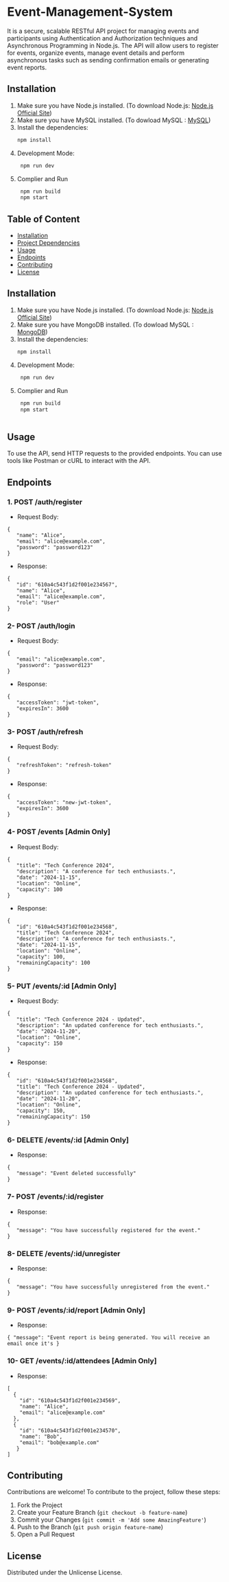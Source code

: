 # Event-Management-System

It is a secure, scalable RESTful API project for managing events and participants using Authentication and Authorization techniques and 
Asynchronous Programming in Node.js. The API will allow users to register for events, organize events, manage event details and perform asynchronous tasks such as sending confirmation emails or generating event reports.

## Installation
1. Make sure you have Node.js installed. (To download Node.js: [Node.js Official Site](https://nodejs.org))
2. Make sure you have MySQL installed. (To dowload MySQL : [MySQL](https://www.mysql.com/downloads/))
3. Install the dependencies:  
   ```bash
   npm install  
4. Development Mode:
   ```bash
    npm run dev
5. Complier and Run
   ```bash
    npm run build
    npm start

## Table of Content
- [Installation](#Installation)
- [Project Dependencies](#Dependicies)
- [Usage](#Usage)
- [Endpoints](#Endpoints)
- [Contributing](#Contributing)
- [License](#License)



## Installation
1. Make sure you have Node.js installed. (To download Node.js: [Node.js Official Site](https://nodejs.org))
2. Make sure you have MongoDB installed. (To dowload MySQL : [MongoDB](https://www.mongodb.com/try/download/community))
3. Install the dependencies:  
   ```bash
   npm install  
4. Development Mode:
   ```bash
    npm run dev
5. Complier and Run
   ```bash
    npm run build
    npm start



## Usage

To use the API, send HTTP requests to the provided endpoints. You can use tools like Postman or cURL to interact with the API.

## Endpoints

### 1. POST /auth/register
* Request Body:
```
{
   "name": "Alice",
   "email": "alice@example.com",
   "password": "password123"
}
```
* Response:
```
{
   "id": "610a4c543f1d2f001e234567",
   "name": "Alice",
   "email": "alice@example.com",
   "role": "User"
}
```
### 2- POST /auth/login
 * Request Body:
```
{
   "email": "alice@example.com",
   "password": "password123"
}
```
* Response:
```
{
   "accessToken": "jwt-token",
   "expiresIn": 3600
}
```

### 3- POST /auth/refresh
* Request Body:
```
{
   "refreshToken": "refresh-token"
}
```
* Response:
```
{
   "accessToken": "new-jwt-token",
   "expiresIn": 3600
}
```

### 4- POST /events [Admin Only]
* Request Body:
```
{
   "title": "Tech Conference 2024",
   "description": "A conference for tech enthusiasts.",
   "date": "2024-11-15",
   "location": "Online",
   "capacity": 100
}
```
* Response:
```
{
   "id": "610a4c543f1d2f001e234568",
   "title": "Tech Conference 2024",
   "description": "A conference for tech enthusiasts.",
   "date": "2024-11-15",
   "location": "Online",
   "capacity": 100,
   "remainingCapacity": 100
}
```
### 5- PUT /events/:id [Admin Only]

* Request Body:
```
{
   "title": "Tech Conference 2024 - Updated",
   "description": "An updated conference for tech enthusiasts.",
   "date": "2024-11-20",
   "location": "Online",
   "capacity": 150
}
```
* Response:
```
{
   "id": "610a4c543f1d2f001e234568",
   "title": "Tech Conference 2024 - Updated",
   "description": "An updated conference for tech enthusiasts.",
   "date": "2024-11-20",
   "location": "Online",
   "capacity": 150,
   "remainingCapacity": 150
}
```
### 6- DELETE /events/:id [Admin Only]
* Response:
```
{
   "message": "Event deleted successfully"
}
```
### 7- POST /events/:id/register
* Response:
```
{
   "message": "You have successfully registered for the event."
}
```

### 8- DELETE /events/:id/unregister
* Response:
```
{
   "message": "You have successfully unregistered from the event."
}
```
### 9- POST /events/:id/report [Admin Only]
* Response:
```
{ "message": "Event report is being generated. You will receive an email once it's }
```
### 10- GET /events/:id/attendees [Admin Only]
* Response:
```
[
  {
    "id": "610a4c543f1d2f001e234569",
    "name": "Alice",
    "email": "alice@example.com"
  },
  {
    "id": "610a4c543f1d2f001e234570",
    "name": "Bob",
    "email": "bob@example.com"
   }
]
```

## Contributing
Contributions are welcome! To contribute to the project, follow these steps:

1.  Fork the Project
2.  Create your Feature Branch (`git checkout -b feature-name`)
3.  Commit your Changes (`git commit -m 'Add some AmazingFeature'`)
4.  Push to the Branch (`git push origin feature-name`)
5.  Open a Pull Request

## License
Distributed under the Unlicense License.
